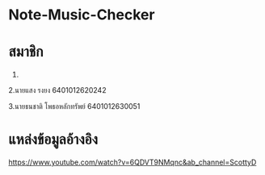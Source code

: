 # Note-Music-Checker
# สมาชิก
1.

2.นายแสง รงยง 6401012620242

3.นายธนชาติ โพธอหลักทรัพย์ 6401012630051

# แหล่งข้อมูลอ้างอิง

https://www.youtube.com/watch?v=6QDVT9NMqnc&ab_channel=ScottyD

